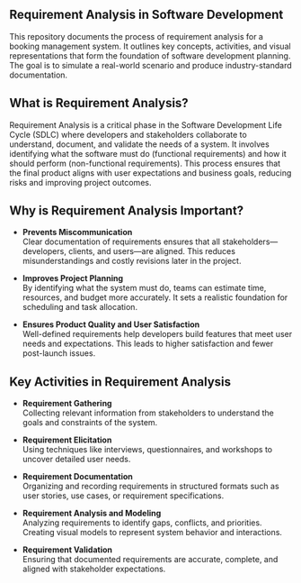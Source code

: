 ## Requirement Analysis in Software Development

This repository documents the process of requirement analysis for a booking management system. It outlines key concepts, activities, and visual representations that form the foundation of software development planning. The goal is to simulate a real-world scenario and produce industry-standard documentation.

## What is Requirement Analysis?

Requirement Analysis is a critical phase in the Software Development Life Cycle (SDLC) where developers and stakeholders collaborate to understand, document, and validate the needs of a system. It involves identifying what the software must do (functional requirements) and how it should perform (non-functional requirements). This process ensures that the final product aligns with user expectations and business goals, reducing risks and improving project outcomes.

## Why is Requirement Analysis Important?

- **Prevents Miscommunication**  
  Clear documentation of requirements ensures that all stakeholders—developers, clients, and users—are aligned. This reduces misunderstandings and costly revisions later in the project.

- **Improves Project Planning**  
  By identifying what the system must do, teams can estimate time, resources, and budget more accurately. It sets a realistic foundation for scheduling and task allocation.

- **Ensures Product Quality and User Satisfaction**  
  Well-defined requirements help developers build features that meet user needs and expectations. This leads to higher satisfaction and fewer post-launch issues.

## Key Activities in Requirement Analysis

- **Requirement Gathering**  
  Collecting relevant information from stakeholders to understand the goals and constraints of the system.

- **Requirement Elicitation**  
  Using techniques like interviews, questionnaires, and workshops to uncover detailed user needs.

- **Requirement Documentation**  
  Organizing and recording requirements in structured formats such as user stories, use cases, or requirement specifications.

- **Requirement Analysis and Modeling**  
  Analyzing requirements to identify gaps, conflicts, and priorities. Creating visual models to represent system behavior and interactions.

- **Requirement Validation**  
  Ensuring that documented requirements are accurate, complete, and aligned with stakeholder expectations.
